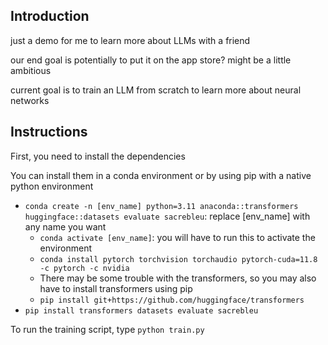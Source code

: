 ## Introduction

just a demo for me to learn more about LLMs with a friend

our end goal is potentially to put it on the app store? might be a little ambitious

current goal is to train an LLM from scratch to learn more about neural networks

## Instructions

First, you need to install the dependencies

You can install them in a conda environment or by using pip with a native python environment
* `conda create -n [env_name] python=3.11 anaconda::transformers huggingface::datasets evaluate sacrebleu`: replace [env_name] with any name you want
    * `conda activate [env_name]`: you will have to run this to activate the environment
    * `conda install pytorch torchvision torchaudio pytorch-cuda=11.8 -c pytorch -c nvidia`
    * There may be some trouble with the transformers, so you may also have to install transformers using pip
    * `pip install git+https://github.com/huggingface/transformers`
* `pip install transformers datasets evaluate sacrebleu`

To run the training script, type `python train.py`
